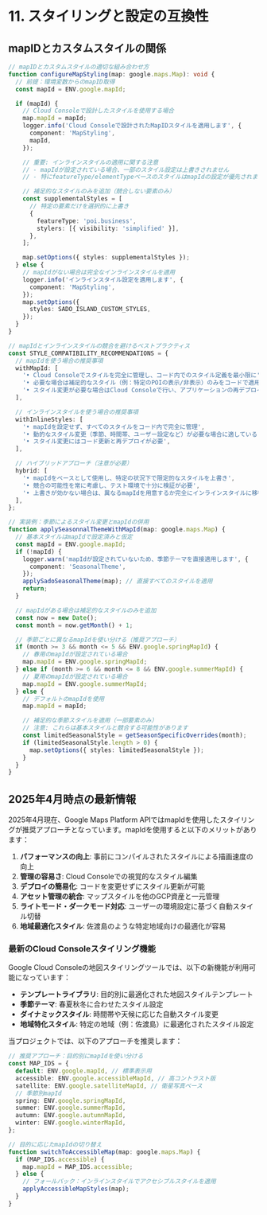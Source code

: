 # 11. スタイリングと設定の互換性

## mapIDとカスタムスタイルの関係

```typescript
// mapIDとカスタムスタイルの適切な組み合わせ方
function configureMapStyling(map: google.maps.Map): void {
  // 前提：環境変数からのmapID取得
  const mapId = ENV.google.mapId;

  if (mapId) {
    // Cloud Consoleで設計したスタイルを使用する場合
    map.mapId = mapId;
    logger.info('Cloud Consoleで設計されたMapIDスタイルを適用します', {
      component: 'MapStyling',
      mapId,
    });

    // 重要: インラインスタイルの適用に関する注意
    // - mapIdが設定されている場合、一部のスタイル設定は上書きされません
    // - 特にfeatureType/elementTypeベースのスタイルはmapIdの設定が優先されます

    // 補足的なスタイルのみを追加（競合しない要素のみ）
    const supplementalStyles = [
      // 特定の要素だけを選択的に上書き
      {
        featureType: 'poi.business',
        stylers: [{ visibility: 'simplified' }],
      },
    ];

    map.setOptions({ styles: supplementalStyles });
  } else {
    // mapIdがない場合は完全なインラインスタイルを適用
    logger.info('インラインスタイル設定を適用します', {
      component: 'MapStyling',
    });
    map.setOptions({
      styles: SADO_ISLAND_CUSTOM_STYLES,
    });
  }
}

// mapIdとインラインスタイルの競合を避けるベストプラクティス
const STYLE_COMPATIBILITY_RECOMMENDATIONS = {
  // mapIdを使う場合の推奨事項
  withMapId: [
    '• Cloud Consoleでスタイルを完全に管理し、コード内でのスタイル定義を最小限に',
    '• 必要な場合は補足的なスタイル（例：特定のPOIの表示/非表示）のみをコードで適用',
    '• スタイル変更が必要な場合はCloud Consoleで行い、アプリケーションの再デプロイ不要',
  ],

  // インラインスタイルを使う場合の推奨事項
  withInlineStyles: [
    '• mapIdを設定せず、すべてのスタイルをコード内で完全に管理',
    '• 動的なスタイル変更（季節、時間帯、ユーザー設定など）が必要な場合に適している',
    '• スタイル変更にはコード更新と再デプロイが必要',
  ],

  // ハイブリッドアプローチ（注意が必要）
  hybrid: [
    '• mapIdをベースとして使用し、特定の状況下で限定的なスタイルを上書き',
    '• 競合の可能性を常に考慮し、テスト環境で十分に検証が必要',
    '• 上書きが効かない場合は、異なるmapIdを用意するか完全にインラインスタイルに移行',
  ],
};

// 実装例：季節によるスタイル変更とmapIdの併用
function applySeasonnalThemeWithMapId(map: google.maps.Map) {
  // 基本スタイルはmapIdで設定済みと仮定
  const mapId = ENV.google.mapId;
  if (!mapId) {
    logger.warn('mapIdが設定されていないため、季節テーマを直接適用します', {
      component: 'SeasonalTheme',
    });
    applySadoSeasonalTheme(map); // 直接すべてのスタイルを適用
    return;
  }

  // mapIdがある場合は補足的なスタイルのみを追加
  const now = new Date();
  const month = now.getMonth() + 1;

  // 季節ごとに異なるmapIdを使い分ける（推奨アプローチ）
  if (month >= 3 && month <= 5 && ENV.google.springMapId) {
    // 春用のmapIdが設定されている場合
    map.mapId = ENV.google.springMapId;
  } else if (month >= 6 && month <= 8 && ENV.google.summerMapId) {
    // 夏用のmapIdが設定されている場合
    map.mapId = ENV.google.summerMapId;
  } else {
    // デフォルトのmapIdを使用
    map.mapId = mapId;

    // 補足的な季節スタイルを適用（一部要素のみ）
    // 注意: これらは基本スタイルと競合する可能性があります
    const limitedSeasonalStyle = getSeasonSpecificOverrides(month);
    if (limitedSeasonalStyle.length > 0) {
      map.setOptions({ styles: limitedSeasonalStyle });
    }
  }
}
```

## 2025年4月時点の最新情報

2025年4月現在、Google Maps Platform APIではmapIdを使用したスタイリングが推奨アプローチとなっています。mapIdを使用すると以下のメリットがあります：

1. **パフォーマンスの向上**: 事前にコンパイルされたスタイルによる描画速度の向上
2. **管理の容易さ**: Cloud Consoleでの視覚的なスタイル編集
3. **デプロイの簡易化**: コードを変更せずにスタイル更新が可能
4. **アセット管理の統合**: マップスタイルを他のGCP資産と一元管理
5. **ライトモード・ダークモード対応**: ユーザーの環境設定に基づく自動スタイル切替
6. **地域最適化スタイル**: 佐渡島のような特定地域向けの最適化が容易

### 最新のCloud Consoleスタイリング機能

Google Cloud Consoleの地図スタイリングツールでは、以下の新機能が利用可能になっています：

- **テンプレートライブラリ**: 目的別に最適化された地図スタイルテンプレート
- **季節テーマ**: 春夏秋冬に合わせたスタイル設定
- **ダイナミックスタイル**: 時間帯や天候に応じた自動スタイル変更
- **地域特化スタイル**: 特定の地域（例：佐渡島）に最適化されたスタイル設定

当プロジェクトでは、以下のアプローチを推奨します：

```typescript
// 推奨アプローチ：目的別にmapIdを使い分ける
const MAP_IDS = {
  default: ENV.google.mapId, // 標準表示用
  accessible: ENV.google.accessibleMapId, // 高コントラスト版
  satellite: ENV.google.satelliteMapId, // 衛星写真ベース
  // 季節別mapId
  spring: ENV.google.springMapId,
  summer: ENV.google.summerMapId,
  autumn: ENV.google.autumnMapId,
  winter: ENV.google.winterMapId,
};

// 目的に応じたmapIdの切り替え
function switchToAccessibleMap(map: google.maps.Map) {
  if (MAP_IDS.accessible) {
    map.mapId = MAP_IDS.accessible;
  } else {
    // フォールバック：インラインスタイルでアクセシブルスタイルを適用
    applyAccessibleMapStyles(map);
  }
}
```
